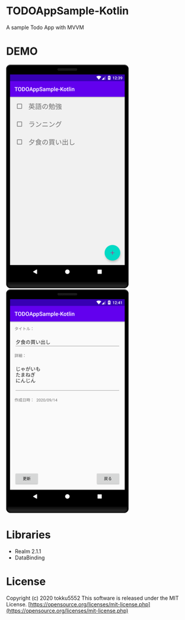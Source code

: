 # TODOAppSample-Kotlin
A sample Todo App with MVVM
 
# DEMO
![Screenshot showing TODOAppSample-Kotlin for TodoList](docs/images/demo_list.png "Demo Todo List")
![Screenshot showing TODOAppSample-Kotlin for TodoItemDetail](docs/images/demo_detail.png "Demo TodoItem Detail")
 
# Libraries
 - Realm 2.1.1
 - DataBinding
 
# License
Copyright (c) 2020 tokku5552
This software is released under the MIT License.
[https://opensource.org/licenses/mit-license.php](https://opensource.org/licenses/mit-license.php)
 
